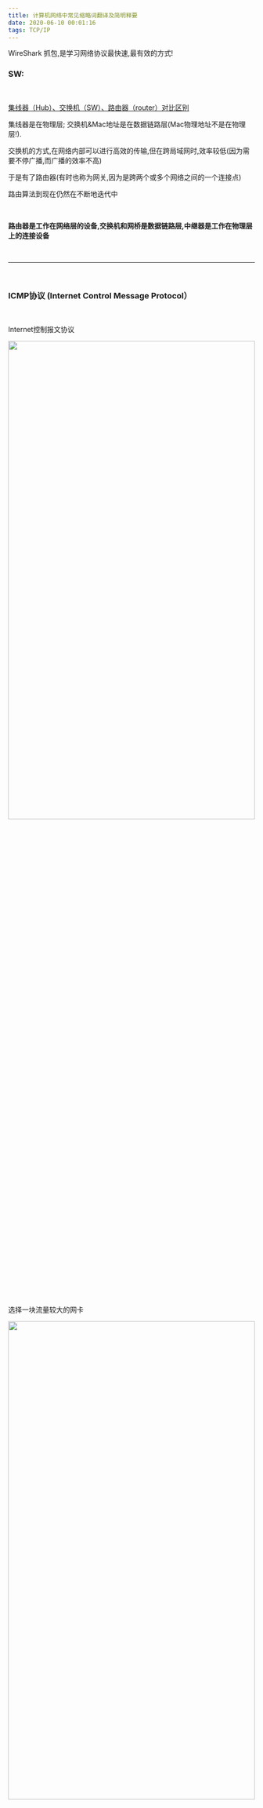 ```yaml
---
title: 计算机网络中常见缩略词翻译及简明释要
date: 2020-06-10 00:01:16
tags: TCP/IP
---
```



WireShark 抓包,是学习网络协议最快速,最有效的方式!



### SW:


<br>

[集线器（Hub）、交换机（SW）、路由器（router）对比区别](https://blog.csdn.net/zzh_AI/article/details/96868814)

集线器是在物理层; 交换机&Mac地址是在数据链路层(Mac物理地址不是在物理层!).

交换机的方式,在网络内部可以进行高效的传输,但在跨局域网时,效率较低(因为需要不停广播,而广播的效率不高)


于是有了路由器(有时也称为网关,因为是跨两个或多个网络之间的一个连接点)

路由算法到现在仍然在不断地迭代中



<br>


**路由器是工作在网络层的设备,交换机和网桥是数据链路层,中继器是工作在物理层上的连接设备** 


<br>

---

<br>



### ICMP协议  (Internet Control Message Protocol）

<br>

Internet控制报文协议


<img src="计算机网络中常见缩略词翻译及简明释要/wireshark.png" width = 100% height = 50% />

选择一块流量较大的网卡


<img src="计算机网络中常见缩略词翻译及简明释要/ping.png" width = 100% height = 50% />


<img src="计算机网络中常见缩略词翻译及简明释要/icmp.png" width = 100% height = 50% />


<img src="计算机网络中常见缩略词翻译及简明释要/icmp2.png" width = 100% height = 50% />


[网际控制报文协议ICMP](https://www.bilibili.com/video/BV1eJ411h7cw)


<br>

---

<br>


### ARP协议: Address Resolution Protocol，地址解析协议

<br>

<font size=1>

局域网中的数据传输不是通过网络层的 IP 地址进行路由和转发的，然而 IP 地址一般都是发送数据主机知道的唯一信息，想要在局域网中发送数据，还是需要知道它们的 MAC 地址。当我们的设备想要向其他的设备发送数据时，它会先通过 ARP(Address Resolution Protocol，地址解析协议) 在局域网中获取目的 IP 地址对应的 MAC 地址：

源主机会向当前局域网中发送 ARP 请求，目标的 MAC 地址是 FF-FF-FF-FF-FF-FF，这表示当前请求是一个广播请求，局域网内的所有设备都会收到该请求；
接收到 ARP 请求的主机都会检查目的 IP 和自己的 IP 地址是否一致；
如果 IP 地址不一致，主机会忽略当前的 ARP 请求；
如果 IP 地址一致，主机会直接向源主机发送 ARP 响应；
源主机在接收到 ARP 的响应之后，会更新本地的缓存表并继续向目的主机发送数据；

</font>



`arp -a`
 
 可查看ip和网卡的对应(绑定)关系


<img src="计算机网络中常见缩略词翻译及简明释要/arp.png" width = 100% height = 50% />

[ICMP与ARP协议详解](https://www.bilibili.com/video/BV1nZ4y1p7T6)

<br>

---


<br>

### NAT协议:


<br>

<img src="计算机网络中常见缩略词翻译及简明释要/osi.png" width = 100% height = 100% />


MTU:最大传输单元（Maximum Transmission Unit，MTU）

<font size=1>

IP 协议是用于传输数据包的协议，作为网络层协议，它能提供数据的路由和寻址功能，让数据通过网络到达目的地2。不同设备之间传输数据前，需要先确定一个 IP 数据包的大小上限，即最大传输单元（Maximum transmission unit，即 MTU），MTU 是 IP 数据包能够传输的数据上限。

MTU 的值不是越大越好，更大的 MTU 意味着更低的额外开销，更小的 MTU 意味着更低的网络延迟。每一个物理设备都有自己的 MTU，两个主机之间的 MTU 依赖于底层的网络能力，它由整个链路上 MTU 最小的物理设备决定。

以太网对数据帧的限制一般都是 **1500 字节**，一般情况下，IP 主机的路径 MTU 都是 1500，去掉 IP 首部的 20 字节，如果待传输的数据大于 1480 节，那么该 IP 协议就会将数据包分片传输

</font>

<br>

---

<br>


### MSS: 最大分段大小 (Maximum segment size)

<br>

<font size=1>

TCP 协议引入了最大分段大小（Maximum segment size，MSS）这一概念，它是 TCP 数据段能够携带的数据上限。在正常情况下，TCP 连接的 MSS 是 MTU - 40 字节，即 1460 字节；不过如果通信双方没有指定 MSS 的话，在默认情况下 MSS 的大小是 536 字节。

IP 协议的 MTU 是物理设备上的限制，它限制了路径能够发送数据包的上限，而 TCP 协议的 MSS 是操作系统内核层面的限制，通信双方会在三次握手时确定这次连接的 MSS。一旦确定了 MSS，TCP 协议就会对应用层交给 TCP 协议发送的数据进行拆分，构成多个数据段。

需要注意的是，IP 协议和 TCP 协议虽然都会对数据进行拆分，但是 IP 协议以数据包（Package）为单位组织数据，而 TCP 协议以数据段（Segment）为单位组织数据。

</font>


[为什么 TCP/IP 协议会拆分数据](https://draveness.me/whys-the-design-tcp-segment-ip-packet/)





<br>

---

<br>

### MSL:最长报文段寿命(Maximum segment lifetime, MSL)

<br>

<font size=1>

TIME_WAIT 仅在主动断开连接的一方出现，被动断开连接的一方会直接进入 CLOSED 状态，进入 TIME_WAIT 的客户端需要等待 2 MSL 才可以真正关闭连接。TCP 协议需要 TIME_WAIT 状态的原因和客户端需要等待两个 MSL 不能直接进入 CLOSED 状态的原因是一样的：

防止延迟的数据段被其他使用相同源地址、源端口、目的地址以及目的端口的 TCP 连接收到；

保证 TCP 连接的远程被正确关闭，即等待被动关闭连接的一方收到 FIN 对应的 ACK 消息；

</font>

[为什么 TCP 协议有 TIME_WAIT 状态](https://draveness.me/whys-the-design-tcp-time-wait/)




